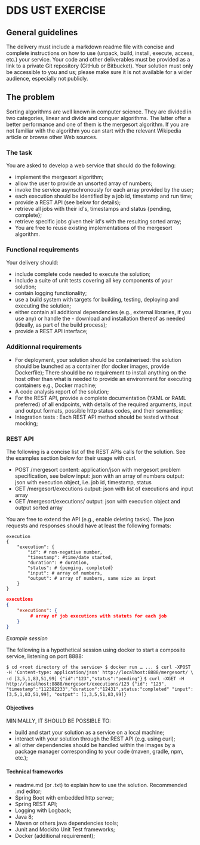 # DDS UST EXERCISE

## General guidelines

The delivery must include a markdown readme file with concise and complete instructions on how to use (unpack, build, install, execute, access, etc.) your service.
Your code and other deliverables must be provided as a link to a private Git repository (GitHub or Bitbucket).
Your solution must only be accessible to you and us; please make sure it is not available for a wider audience, especially not publicly. 

## The problem
Sorting algorithms are well known in computer science. They are divided in two categories, linear and divide and conquer algorithms. The latter offer a better performance and one of them is the mergesort algorithm. If you are not familiar with the algorithm you can start with the relevant Wikipedia article or browse other Web sources.

### The task
You are asked to develop a web service that should do the following:

- implement the mergesort algorithm;
- allow the user to provide an unsorted array of numbers;
- invoke the service asynschronously for each array provided by the user;
- each execution should be identified by a job id, timestamp and run time;
- provide a REST API (see below for details);
- retrieve all jobs with their id's, timestamps and status {pending, complete};
- retrieve specific jobs given their id's with the resulting sorted array;
- You are free to reuse existing implementations of the mergesort algorithm.

### Functional requirements

Your delivery should:

- include complete code needed to execute the solution;
- include a suite of unit tests covering all key components of your solution;
- contain logging functionality;
- use a build system with targets for building, testing, deploying and executing the solution;
- either contain all additional dependencies (e.g., external libraries, if you use any) or handle the - download and installation thereof as needed (ideally, as part of the build process);
- provide a REST API interface;

### Additionnal requirements

- For deployment, your solution should be containerised: the solution should be launched as a container (for docker images, provide Dockerfile); There should be no requirement to install anything on the host other than what is needed to provide an environment for executing containers e.g., Docker machine;
- A code analysis report of the solution;
- For the REST API, provide a complete documentation (YAML or RAML preferred) of all endpoints, with details of the required arguments, input and output formats, possible http status codes, and their semantics;
- Integration tests : Each REST API method should be tested without mocking;

### REST API

The following is a concise list of the REST APIs calls for the solution. See the examples section below for their usage with curl.

- POST /mergesort content: application/json with mergesort problem specification, see below input: json with an array of numbers output: json with execution object, i.e. job id, timestamp, status
- GET /mergesort/executions output: json with list of executions and input array
- GET /mergesort/executions/<id> output: json with execution object and output sorted array

You are free to extend the API (e.g., enable deleting tasks). The json requests and responses should have at least the following formats:

```
execution
{
    "execution": {
        "id": # non-negative number, 
        "timestamp": #time/date started,
        "duration": # duration,
        "status": # {penging, completed}
        "input": # array of numbers,
        "output": # array of numbers, same size as input
    }
}
```

```json
executions
{
    "executions": {
         # array of job executions with statuts for each job
    }
}
```

*Example session*

The following is a hypothetical session using docker to start a composite service, listening on port 8888:

`$ cd <root directory of the service> $ docker run … ... $ curl -XPOST -H 'Content-type: application/json' http://localhost:8888/mergesort/ \ -d [3,5,1,83,51,99] {"id":"123","status":"pending"}`
`$ curl -XGET -H http://localhost:8888/mergesort/executions/123 {"id": "123", "timestamp":"112382233","duration":"12431",status:"completed" "input": [3,5,1,83,51,99], "output": [1,3,5,51,83,99]}`

#### Objectives

MINIMALLY, IT SHOULD BE POSSIBLE TO:
- build and start your solution as a service on a local machine;
- interact with your solution through the REST API (e.g. using curl);
- all other dependencies should be handled within the images by a package manager corresponding to your code (maven, gradle, npm, etc.);

#### Technical frameworks

- readme.md (or .txt) to explain how to use the solution. Recommended .md editor;
- Spring Boot with embedded http server;
- Spring REST API;
- Logging with Logback;
- Java 8;
- Maven or others java dependencies tools;
- Junit and Mockito Unit Test frameworks;
- Docker (additional requirement);